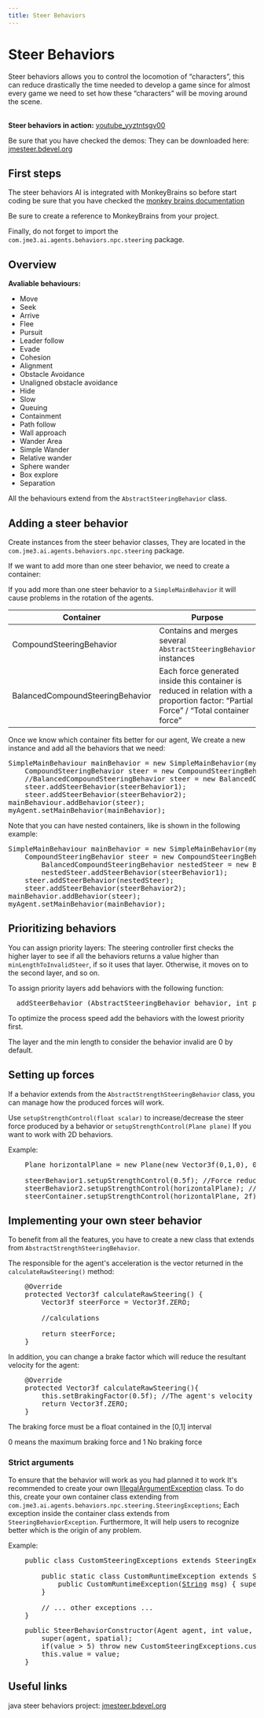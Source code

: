```yaml
---
title: Steer Behaviors
---
```

<h1 class="sectionedit1" id="steer_behaviors">Steer Behaviors</h1>
<div class="level1">

<p>
Steer behaviors allows you to control the locomotion of “characters”, this can reduce drastically the time needed to develop a game since for almost every game we need to set how these “characters” will be moving around the scene.
<br />

<br />

<strong>Steer behaviors in action:</strong>
<a href="/lib/exe/fetch.php/jme3:advanced:youtube_yyztntsgv00" class="media mediafile mf_ wikilink2" title="jme3:advanced:youtube_yyztntsgv00">youtube_yyztntsgv00</a>
<br />

Be sure that you have checked the demos: They can be downloaded here: <a href="http://localhost/jmeSteerTesting/downloads.php" class="urlextern" title="http://localhost/jmeSteerTesting/downloads.php" rel="nofollow">jmesteer.bdevel.org</a>
</p>

</div>
<!-- EDIT1 SECTION "Steer Behaviors" [1-482] -->
<h2 class="sectionedit2" id="first_steps">First steps</h2>
<div class="level2">

<p>
The steer behaviors AI is integrated with MonkeyBrains so before start coding be sure that you have checked the <a href="http://hub.jmonkeyengine.org/wiki/doku.php/jme3:advanced:monkey_brains" class="urlextern" title="http://hub.jmonkeyengine.org/wiki/doku.php/jme3:advanced:monkey_brains" rel="nofollow">monkey brains documentation</a>
</p>

<p>
Be sure to create a reference to MonkeyBrains from your project.
</p>

<p>
Finally, do not forget to import the <code>com.jme3.ai.agents.behaviors.npc.steering</code> package.
</p>

</div>
<!-- EDIT2 SECTION "First steps" [483-881] -->
<h2 class="sectionedit3" id="overview">Overview</h2>
<div class="level2">

<p>
<strong>Avaliable behaviours:</strong>
</p>
<ul>
<li class="level1"><div class="li"> Move</div>
</li>
<li class="level1"><div class="li"> Seek</div>
</li>
<li class="level1"><div class="li"> Arrive</div>
</li>
<li class="level1"><div class="li"> Flee</div>
</li>
<li class="level1"><div class="li"> Pursuit</div>
</li>
<li class="level1"><div class="li"> Leader follow</div>
</li>
<li class="level1"><div class="li"> Evade</div>
</li>
<li class="level1"><div class="li"> Cohesion</div>
</li>
<li class="level1"><div class="li"> Alignment</div>
</li>
<li class="level1"><div class="li"> Obstacle Avoidance</div>
</li>
<li class="level1"><div class="li"> Unaligned obstacle avoidance</div>
</li>
<li class="level1"><div class="li"> Hide </div>
</li>
<li class="level1"><div class="li"> Slow</div>
</li>
<li class="level1"><div class="li"> Queuing</div>
</li>
<li class="level1"><div class="li"> Containment</div>
</li>
<li class="level1"><div class="li"> Path follow</div>
</li>
<li class="level1"><div class="li"> Wall approach</div>
</li>
<li class="level1"><div class="li"> Wander Area</div>
</li>
<li class="level1"><div class="li"> Simple Wander</div>
</li>
<li class="level1"><div class="li"> Relative wander</div>
</li>
<li class="level1"><div class="li"> Sphere wander</div>
</li>
<li class="level1"><div class="li"> Box explore</div>
</li>
<li class="level1"><div class="li"> Separation</div>
</li>
</ul>

<p>
All the behaviours extend from the <code>AbstractSteeringBehavior</code> class.
</p>

</div>
<!-- EDIT3 SECTION "Overview" [882-1348] -->
<h2 class="sectionedit4" id="adding_a_steer_behavior">Adding a steer behavior</h2>
<div class="level2">

<p>
Create instances from the steer behavior classes, They are located in the <code>com.jme3.ai.agents.behaviors.npc.steering</code> package. 
</p>

<p>
If we want to add more than one steer behavior, we need to create a container: </p><p></p><div class="notewarning">If you add more than one steer behavior to a <code>SimpleMainBehavior</code> it will cause problems in the rotation of the agents. 
</div>

<div class="table sectionedit5"><table class="inline">
	<thead>
	<tr class="row0">
		<th class="col0"> Container </th><th class="col1"> Purpose </th>
	</tr>
	</thead>
	<tr class="row1">
		<td class="col0"> CompoundSteeringBehavior </td><td class="col1"> Contains and merges several <code>AbstractSteeringBehavior</code> instances </td>
	</tr>
	<tr class="row2">
		<td class="col0"> BalancedCompoundSteeringBehavior </td><td class="col1 leftalign"> Each force generated inside this container is reduced in relation with a proportion factor: “Partial Force” / “Total container force”  </td>
	</tr>
</table></div>
<!-- EDIT5 TABLE [1740-2036] -->
<p>
Once we know which container fits better for our agent, We create a new instance and add all the behaviors that we need:
</p>
<pre class="code java">SimpleMainBehaviour mainBehavior <span class="sy0">=</span> <span class="kw1">new</span> SimpleMainBehavior<span class="br0">(</span>myAgent<span class="br0">)</span><span class="sy0">;</span>
    CompoundSteeringBehavior steer <span class="sy0">=</span> <span class="kw1">new</span> CompoundSteeringBehavior<span class="br0">(</span>myAgent<span class="br0">)</span><span class="sy0">;</span>
    <span class="co1">//BalancedCompoundSteeringBehavior steer = new BalancedCompoundSteeringBehavior(myAgent);</span>
    steer.<span class="me1">addSteerBehavior</span><span class="br0">(</span>steerBehavior1<span class="br0">)</span><span class="sy0">;</span>
    steer.<span class="me1">addSteerBehavior</span><span class="br0">(</span>steerBehavior2<span class="br0">)</span><span class="sy0">;</span>
mainBehaviour.<span class="me1">addBehavior</span><span class="br0">(</span>steer<span class="br0">)</span><span class="sy0">;</span>
myAgent.<span class="me1">setMainBehavior</span><span class="br0">(</span>mainBehavior<span class="br0">)</span><span class="sy0">;</span></pre>

<p>
</p><p></p><div class="noteclassic">Note that you can have nested containers, like is shown in the following example:
</div>

<pre class="code java">SimpleMainBehaviour mainBehavior <span class="sy0">=</span> <span class="kw1">new</span> SimpleMainBehavior<span class="br0">(</span>myAgent<span class="br0">)</span><span class="sy0">;</span>
    CompoundSteeringBehavior steer <span class="sy0">=</span> <span class="kw1">new</span> CompoundSteeringBehavior<span class="br0">(</span>myAgent<span class="br0">)</span><span class="sy0">;</span>
        BalancedCompoundSteeringBehavior nestedSteer <span class="sy0">=</span> <span class="kw1">new</span> BalancedCompoundSteeringBehavior<span class="br0">(</span>myAgent<span class="br0">)</span><span class="sy0">;</span>
        nestedSteer.<span class="me1">addSteerBehavior</span><span class="br0">(</span>steerBehavior1<span class="br0">)</span><span class="sy0">;</span>
    steer.<span class="me1">addSteerBehavior</span><span class="br0">(</span>nestedSteer<span class="br0">)</span><span class="sy0">;</span>
    steer.<span class="me1">addSteerBehavior</span><span class="br0">(</span>steerBehavior2<span class="br0">)</span><span class="sy0">;</span>
mainBehavior.<span class="me1">addBehavior</span><span class="br0">(</span>steer<span class="br0">)</span><span class="sy0">;</span>
myAgent.<span class="me1">setMainBehavior</span><span class="br0">(</span>mainBehavior<span class="br0">)</span><span class="sy0">;</span></pre>

</div>
<!-- EDIT4 SECTION "Adding a steer behavior" [1349-3151] -->
<h2 class="sectionedit6" id="prioritizing_behaviors">Prioritizing behaviors</h2>
<div class="level2">

<p>
You can assign priority layers: The steering controller first checks the higher layer to see if all the behaviors returns a value higher than <code>minLengthToInvalidSteer</code>, if so it uses that layer. Otherwise, it moves on to the second layer, and so on.
</p>

<p>
To assign priority layers add behaviors with the following function:
</p>
<pre class="code">  addSteerBehavior (AbstractSteeringBehavior behavior, int priority, float minLengthToInvalidSteer)</pre>

<p>
</p><p></p><div class="notetip">To optimize the process speed add the behaviors with the lowest priority first. 
</div>
<p></p><div class="noteclassic">The layer and the min length to consider the behavior invalid are 0 by default.
</div>


</div>
<!-- EDIT6 SECTION "Prioritizing behaviors" [3152-3802] -->
<h2 class="sectionedit7" id="setting_up_forces">Setting up forces</h2>
<div class="level2">

<p>
If a behavior extends from the <code>AbstractStrengthSteeringBehavior</code> class, you can manage how the produced forces will work.
</p>

<p>
Use <code>setupStrengthControl(float scalar)</code> to increase/decrease the steer force produced by a behavior or <code>setupStrengthControl(Plane plane)</code> If you want to work with 2D behaviors.
</p>

<p>
Example:
</p>
<pre class="code java">    Plane horizontalPlane <span class="sy0">=</span> <span class="kw1">new</span> Plane<span class="br0">(</span><span class="kw1">new</span> Vector3f<span class="br0">(</span><span class="nu0">0</span>,<span class="nu0">1</span>,<span class="nu0">0</span><span class="br0">)</span>, <span class="nu0">0</span><span class="br0">)</span><span class="sy0">;</span>
 
    steerBehavior1.<span class="me1">setupStrengthControl</span><span class="br0">(</span>0.5f<span class="br0">)</span><span class="sy0">;</span> <span class="co1">//Force reduced a 50%</span>
    steerBehavior2.<span class="me1">setupStrengthControl</span><span class="br0">(</span>horizontalPlane<span class="br0">)</span><span class="sy0">;</span> <span class="co1">//Force contained in the XZ plane</span>
    steerContainer.<span class="me1">setupStrengthControl</span><span class="br0">(</span>horizontalPlane, 2f<span class="br0">)</span><span class="sy0">;</span> <span class="co1">//Contained in the XZ plane and increased a 100%</span></pre>

</div>
<!-- EDIT7 SECTION "Setting up forces" [3803-4512] -->
<h2 class="sectionedit8" id="implementing_your_own_steer_behavior">Implementing your own steer behavior</h2>
<div class="level2">

<p>
To benefit from all the features, you have to create a new class that extends from <code>AbstractStrengthSteeringBehavior</code>.
</p>

<p>
The responsible for the agent's acceleration is the vector returned in the <code>calculateRawSteering()</code> method:
</p>
<pre class="code java">    @Override
    <span class="kw1">protected</span> Vector3f calculateRawSteering<span class="br0">(</span><span class="br0">)</span> <span class="br0">{</span>
        Vector3f steerForce <span class="sy0">=</span> Vector3f.<span class="me1">ZERO</span><span class="sy0">;</span>
 
        <span class="co1">//calculations</span>
 
        <span class="kw1">return</span> steerForce<span class="sy0">;</span>
    <span class="br0">}</span></pre>

<p>
In addition, you can change a brake factor which will reduce the resultant velocity for the agent:
</p>
<pre class="code java">    @Override
    <span class="kw1">protected</span> Vector3f calculateRawSteering<span class="br0">(</span><span class="br0">)</span><span class="br0">{</span>
        <span class="kw1">this</span>.<span class="me1">setBrakingFactor</span><span class="br0">(</span>0.5f<span class="br0">)</span><span class="sy0">;</span> <span class="co1">//The agent's velocity will be reduced a 50%</span>
        <span class="kw1">return</span> Vector3f.<span class="me1">ZERO</span><span class="sy0">;</span>
    <span class="br0">}</span></pre>

<p>
</p><p></p><div class="notewarning">The braking force must be a float contained in the [0,1] interval
</div>
<p></p><div class="noteclassic">0 means the maximum braking force and 1 No braking force
</div>


</div>
<!-- EDIT8 SECTION "Implementing your own steer behavior" [4513-5455] -->
<h3 class="sectionedit9" id="strict_arguments">Strict arguments</h3>
<div class="level3">

<p>
To ensure that the behavior will work as you had planned it to work It's recommended to create your own <a href="http://docs.oracle.com/javase/7/docs/api/java/lang/IllegalArgumentException.html" class="urlextern" title="http://docs.oracle.com/javase/7/docs/api/java/lang/IllegalArgumentException.html" rel="nofollow">IllegalArgumentException</a> class. To do this, create your own container class extending from <code>com.jme3.ai.agents.behaviors.npc.steering.SteeringExceptions</code>; Each exception inside the container class extends from <code>SteeringBehaviorException</code>. Furthermore, It will help users to recognize better which is the origin of any problem.
</p>

<p>
Example:
</p>
<pre class="code java">    <span class="kw1">public</span> <span class="kw1">class</span> CustomSteeringExceptions <span class="kw1">extends</span> SteeringExceptions  <span class="br0">{</span>
 
        <span class="kw1">public</span> <span class="kw1">static</span> <span class="kw1">class</span> CustomRuntimeException <span class="kw1">extends</span> SteeringBehaviorException <span class="br0">{</span>
            <span class="kw1">public</span> CustomRuntimeException<span class="br0">(</span><a href="http://www.google.com/search?hl=en&amp;q=allinurl%3Adocs.oracle.com+javase+docs+api+string"><span class="kw3">String</span></a> msg<span class="br0">)</span> <span class="br0">{</span> <span class="kw1">super</span><span class="br0">(</span>msg<span class="br0">)</span><span class="sy0">;</span> <span class="br0">}</span>
        <span class="br0">}</span>
 
        <span class="co1">// ... other exceptions ...</span>
    <span class="br0">}</span></pre>
<pre class="code java">    <span class="kw1">public</span> SteerBehaviorConstructor<span class="br0">(</span>Agent agent, <span class="kw4">int</span> value, Spatial spatial<span class="br0">)</span> <span class="br0">{</span>
        <span class="kw1">super</span><span class="br0">(</span>agent, spatial<span class="br0">)</span><span class="sy0">;</span>
        <span class="kw1">if</span><span class="br0">(</span>value <span class="sy0">&gt;</span> <span class="nu0">5</span><span class="br0">)</span> <span class="kw1">throw</span> <span class="kw1">new</span> CustomSteeringExceptions.<span class="me1">customRuntimeException</span> <span class="br0">(</span><span class="st0">"Value must be lower than 5"</span><span class="br0">)</span><span class="sy0">;</span>
        <span class="kw1">this</span>.<span class="me1">value</span> <span class="sy0">=</span> value<span class="sy0">;</span>
    <span class="br0">}</span></pre>

</div>
<!-- EDIT9 SECTION "Strict arguments" [5456-6600] -->
<h2 class="sectionedit10" id="useful_links">Useful links</h2>
<div class="level2">

<p>
java steer behaviors project: <a href="http://jmesteer.bdevel.org/" class="urlextern" title="http://jmesteer.bdevel.org/" rel="nofollow">jmesteer.bdevel.org</a>
</p>

</div>
<!-- EDIT10 SECTION "Useful links" [6601-] -->

